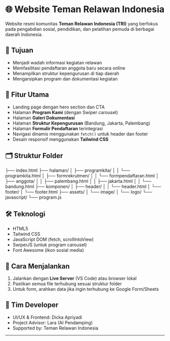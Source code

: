# 🌐 Website Teman Relawan Indonesia

Website resmi komunitas **Teman Relawan Indonesia (TRI)** yang berfokus pada pengabdian sosial, pendidikan, dan pelatihan pemuda di berbagai daerah Indonesia.

## 🎯 Tujuan
- Menjadi wadah informasi kegiatan relawan
- Memfasilitasi pendaftaran anggota baru secara online
- Menampilkan struktur kepengurusan di tiap daerah
- Mengarsipkan program dan dokumentasi kegiatan

## 🧩 Fitur Utama
- Landing page dengan hero section dan CTA
- Halaman **Program Kami** (dengan Swiper carousel)
- Halaman **Galeri Dokumentasi**
- Halaman **Struktur Kepengurusan** (Bandung, Jakarta, Palembang)
- Halaman **Formulir Pendaftaran** terintegrasi
- Navigasi dinamis menggunakan `fetch()` untuk header dan footer
- Desain responsif menggunakan **Tailwind CSS**

## 🗂️ Struktur Folder

├── index.html
├── halaman/
│ ├── programkita/
│ │ └── programkita.html
│ ├── formrekrutmen/
│ │ └── formpendaftaran.html
│ ├── anggota/
│ │ ├── palembang.html
│ │ ├── jakarta.html
│ │ └── bandung.html
├── komponen/
│ ├── header/
│ │ └── header.html
│ └── footer/
│ └── footer.html
├── assets/
│ └── image/
│ └── logo/
└── javascript/
└── program.js


## 🛠️ Teknologi
- HTML5
- Tailwind CSS
- JavaScript DOM (fetch, scrollIntoView)
- SwiperJS (untuk program carousel)
- Font Awesome (ikon sosial media)

## 🧪 Cara Menjalankan
1. Jalankan dengan **Live Server** (VS Code) atau browser lokal
2. Pastikan semua file terhubung sesuai struktur folder
3. Untuk form, arahkan data jika ingin terhubung ke Google Form/Sheets

## 👥 Tim Developer
- UI/UX & Frontend: Dicka Apriyadi
- Project Advisor: Lara (AI Pendamping)
- Supported by: Teman Relawan Indonesia

---

